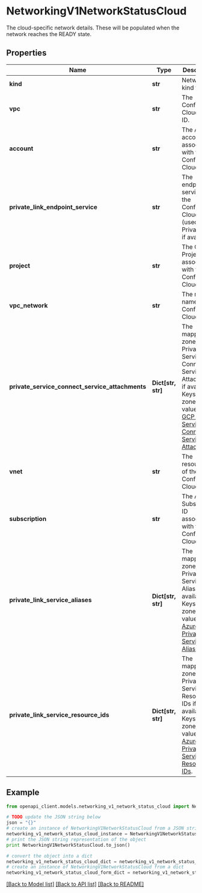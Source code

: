 # NetworkingV1NetworkStatusCloud

The cloud-specific network details. These will be populated when the network reaches the READY state.

## Properties
Name | Type | Description | Notes
------------ | ------------- | ------------- | -------------
**kind** | **str** | Network kind type. | 
**vpc** | **str** | The Confluent Cloud VPC ID. | [readonly] 
**account** | **str** | The AWS account ID associated with the Confluent Cloud VPC. | [readonly] 
**private_link_endpoint_service** | **str** | The endpoint service of the Confluent Cloud VPC. (used for PrivateLink) if available. | [optional] [readonly] 
**project** | **str** | The GCP Project ID associated with the Confluent Cloud VPC. | [readonly] 
**vpc_network** | **str** | The network name of the Confluent Cloud VPC. | [readonly] 
**private_service_connect_service_attachments** | **Dict[str, str]** | The mapping of zones to Private Service Connect Service Attachments if available. Keys are zones and values are [GCP Private Service Connect Service Attachment](https://cloud.google.com/vpc/docs/configure-private-service-connect-producer#api_7)  | [optional] [readonly] 
**vnet** | **str** | The resource ID of the Confluent Cloud VNet. | [readonly] 
**subscription** | **str** | The Azure Subscription ID associated with the Confluent Cloud VPC. | [readonly] 
**private_link_service_aliases** | **Dict[str, str]** | The mapping of zones to Private Link Service Aliases if available. Keys are zones and values are [Azure Private Link Service Aliases](https://docs.microsoft.com/en-us/azure/private-link/private-link-service-overview#share-your-service).  | [optional] [readonly] 
**private_link_service_resource_ids** | **Dict[str, str]** | The mapping of zones to Private Link Service Resource IDs if available. Keys are zones and values are [Azure Private Link Service Resource IDs](https://docs.microsoft.com/en-us/azure/private-link/private-link-service-overview#share-your-service).  | [optional] [readonly] 

## Example

```python
from openapi_client.models.networking_v1_network_status_cloud import NetworkingV1NetworkStatusCloud

# TODO update the JSON string below
json = "{}"
# create an instance of NetworkingV1NetworkStatusCloud from a JSON string
networking_v1_network_status_cloud_instance = NetworkingV1NetworkStatusCloud.from_json(json)
# print the JSON string representation of the object
print NetworkingV1NetworkStatusCloud.to_json()

# convert the object into a dict
networking_v1_network_status_cloud_dict = networking_v1_network_status_cloud_instance.to_dict()
# create an instance of NetworkingV1NetworkStatusCloud from a dict
networking_v1_network_status_cloud_form_dict = networking_v1_network_status_cloud.from_dict(networking_v1_network_status_cloud_dict)
```
[[Back to Model list]](../ccloud/README.md#documentation-for-models) [[Back to API list]](../ccloud/README.md#documentation-for-api-endpoints) [[Back to README]](../ccloud/README.md)


